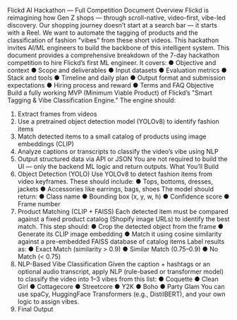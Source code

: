 Flickd AI Hackathon — Full Competition 
Document 
Overview 
Flickd is reimagining how Gen Z shops — through scroll-native, video-first, vibe-led 
discovery. Our shopping journey doesn’t start at a search bar — it starts with a Reel. We 
want to automate the tagging of products and the classification of fashion "vibes" from these 
short videos. This hackathon invites AI/ML engineers to build the backbone of this intelligent 
system. 
This document provides a comprehensive breakdown of the 7-day hackathon competition to 
hire Flickd’s first ML engineer. It covers: 
● Objective and context 
● Scope and deliverables 
● Input datasets 
● Evaluation metrics 
● Stack and tools 
● Timeline and daily plan 
● Output format and submission expectations 
● Hiring process and reward 
● Terms and FAQ 
Objective 
Build a fully working MVP (Minimum Viable Product) of Flickd’s "Smart Tagging & Vibe 
Classification Engine." The engine should: 
1. Extract frames from videos 
2. Use a pretrained object detection model (YOLOv8) to identify fashion items 
3. Match detected items to a small catalog of products using image embeddings (CLIP) 
4. Analyze captions or transcripts to classify the video’s vibe using NLP 
5. Output structured data via API or JSON 
You are not required to build the UI — only the backend ML logic and return outputs. 
What You’ll Build 
1. Object Detection (YOLO) 
Use YOLOv8 to detect fashion items from video keyframes. These should include: 
● Tops, bottoms, dresses, jackets 
● Accessories like earrings, bags, shoes 
The model should return: 
● Class name 
● Bounding box (x, y, w, h) 
● Confidence score 
● Frame number 
2. Product Matching (CLIP + FAISS) 
Each detected item must be compared against a fixed product catalog (Shopify image URLs) 
to identify the best match. This step should: 
● Crop the detected object from the frame 
● Generate its CLIP image embedding 
● Match it using cosine similarity against a pre-embedded FAISS database of catalog 
items 
Label results as: 
● Exact Match (similarity > 0.9) 
● Similar Match (0.75–0.9) 
● No Match (< 0.75) 
3. NLP-Based Vibe Classification 
Given the caption + hashtags or an optional audio transcript, apply NLP (rule-based or 
transformer model) to classify the video into 1–3 vibes from this list: 
● Coquette 
● Clean Girl 
● Cottagecore 
● Streetcore 
● Y2K 
● Boho 
● Party Glam 
You can use spaCy, HuggingFace Transformers (e.g., DistilBERT), and your own logic to 
assign vibes. 
4. Final Output 

